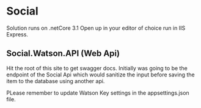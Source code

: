 # Social

Solution runs on .netCore 3.1
Open up in your editor of choice run in IIS Express.

## Social.Watson.API (Web Api)
Hit the root of this site to get swagger docs.
Initially was going to be the endpoint of the Social Api which would sanitize the input before saving the item to the database using another api.

PLease remember to update Watson Key settings in the appsettings.json file.


